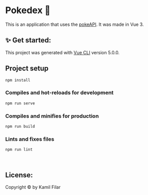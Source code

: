 # Pokedex :snail:
This is an application that uses the [pokeAPI](https://pokeapi.co/). It was made in Vue 3.

## :sparkles: Get started: 
This project was generated with [Vue CLI](https://cli.vuejs.org) version 5.0.0.

## Project setup
```
npm install
```

### Compiles and hot-reloads for development
```
npm run serve
```

### Compiles and minifies for production
```
npm run build
```

### Lints and fixes files
```
npm run lint
```

&nbsp;
## License:
Copyright © by Kamil Filar

